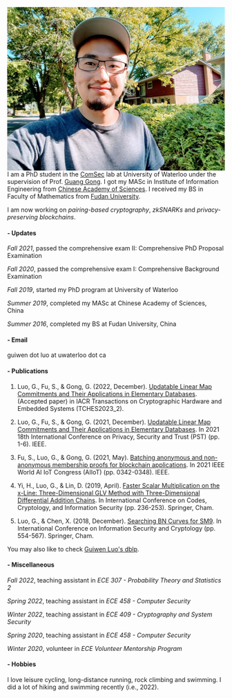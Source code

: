 <img align="right" src="smallguiwen.jpeg">

I am a PhD student in the [ComSec](https://uwaterloo.ca/communications-security-lab/) lab at University of Waterloo under the supervision of Prof. [Guang Gong](https://uwaterloo.ca/scholar/ggong). I got my MASc in Institute of Information Engineering from [Chinese Academy of Sciences](https://english.cas.cn/). I received my BS in Faculty of Mathematics from [Fudan University](https://www.fudan.edu.cn/en/).

I am now working on *pairing-based cryptography*, *zkSNARKs* and *privacy-preserving blockchains*.

#### - Updates

*Fall 2021*, passed the comprehensive exam II: Comprehensive PhD Proposal Examination

*Fall 2020*, passed the comprehensive exam I: Comprehensive Background Examination

*Fall 2019*, started my PhD program at University of Waterloo

*Summer 2019*, completed my MASc at Chinese Academy of Sciences, China

*Summer 2016*, completed my BS at Fudan University, China


#### - Email

guiwen dot luo at uwaterloo dot ca

#### - Publications

1. Luo, G., Fu, S., & Gong, G. (2022, December). [Updatable Linear Map Commitments and Their Applications in Elementary Databases](). (Accepted paper) in IACR Transactions on Cryptographic Hardware and Embedded Systems (TCHES2023_2).

1. Luo, G., Fu, S., & Gong, G. (2021, December). [Updatable Linear Map Commitments and Their Applications in Elementary Databases](https://github.com/LuoGuiwen/Guiwen-Luo/blob/main/publications/Updatable_Linear_Map_Commitments_and_Their_Applications_in_Elementary_Databases.pdf). In 2021 18th International Conference on Privacy, Security and Trust (PST) (pp. 1-6). IEEE.

1. Fu, S., Luo, G., & Gong, G. (2021, May). [Batching anonymous and non-anonymous membership proofs for blockchain applications](https://github.com/LuoGuiwen/Guiwen-Luo/blob/main/publications/Batching_Anonymous_and_Non-Anonymous_Membership_Proofs_for_Blockchain_Applications.pdf). In 2021 IEEE World AI IoT Congress (AIIoT) (pp. 0342-0348). IEEE.

1. Yi, H., Luo, G., & Lin, D. (2019, April). [Faster Scalar Multiplication on the x-Line: Three-Dimensional GLV Method with Three-Dimensional Differential Addition Chains](https://github.com/LuoGuiwen/Guiwen-Luo/blob/main/publications/Codes%2C%20Cryptology%20and%20Information%20Security.pdf). In International Conference on Codes, Cryptology, and Information Security (pp. 236-253). Springer, Cham.

1. Luo, G., & Chen, X. (2018, December). [Searching BN Curves for SM9](https://github.com/LuoGuiwen/Guiwen-Luo/blob/main/publications/Searching%20BN%20Curves%20for%20SM9.pdf). In International Conference on Information Security and Cryptology (pp. 554-567). Springer, Cham.

You may also like to check [Guiwen Luo's dblp](https://dblp.org/pid/237/4756.html).

#### - Miscellaneous

*Fall 2022*, teaching assistant in *ECE 307 - Probability Theory and Statistics 2*

*Spring 2022*, teaching assistant in *ECE 458 - Computer Security*

*Winter 2022*, teaching assistant in *ECE 409 - Cryptography and System Security*

*Spring 2020*, teaching assistant in *ECE 458 - Computer Security*

*Winter 2020*, volunteer in *ECE Volunteer Mentorship Program*

#### - Hobbies 

I love leisure cycling, long-distance running, rock climbing and swimming. I did a lot of hiking and swimming recently (i.e., 2022).
